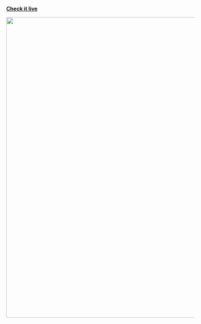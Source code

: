  

[**Check it live**](https://password-generator-itsomsarraf.vercel.app)<br>

 

<p align = center>
<img src="https://github.com/itsOmSarraf/password-generator/blob/main/password-generator.gif/assets"style=width:800px;"/>

</p>
